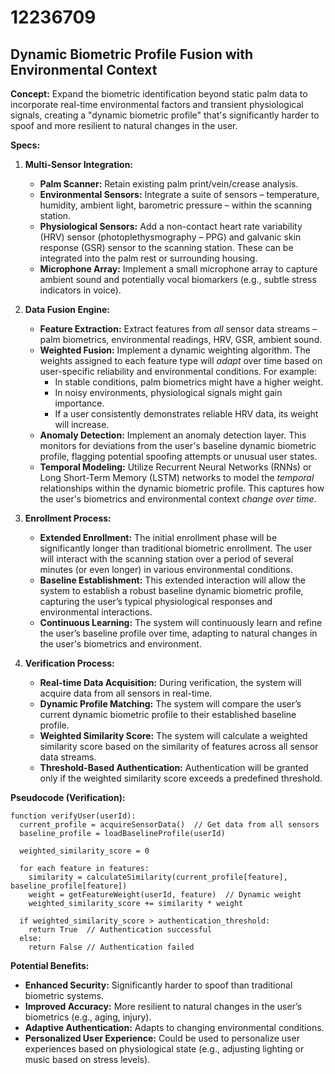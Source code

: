 # 12236709

## Dynamic Biometric Profile Fusion with Environmental Context

**Concept:** Expand the biometric identification beyond static palm data to incorporate real-time environmental factors and transient physiological signals, creating a "dynamic biometric profile" that's significantly harder to spoof and more resilient to natural changes in the user.

**Specs:**

1.  **Multi-Sensor Integration:**
    *   **Palm Scanner:** Retain existing palm print/vein/crease analysis.
    *   **Environmental Sensors:** Integrate a suite of sensors – temperature, humidity, ambient light, barometric pressure – within the scanning station.
    *   **Physiological Sensors:** Add a non-contact heart rate variability (HRV) sensor (photoplethysmography – PPG) and galvanic skin response (GSR) sensor to the scanning station. These can be integrated into the palm rest or surrounding housing.
    *   **Microphone Array:** Implement a small microphone array to capture ambient sound and potentially vocal biomarkers (e.g., subtle stress indicators in voice).

2.  **Data Fusion Engine:**
    *   **Feature Extraction:** Extract features from *all* sensor data streams – palm biometrics, environmental readings, HRV, GSR, ambient sound.
    *   **Weighted Fusion:** Implement a dynamic weighting algorithm. The weights assigned to each feature type will *adapt* over time based on user-specific reliability and environmental conditions. For example:
        *   In stable conditions, palm biometrics might have a higher weight.
        *   In noisy environments, physiological signals might gain importance.
        *   If a user consistently demonstrates reliable HRV data, its weight will increase.
    *   **Anomaly Detection:** Implement an anomaly detection layer. This monitors for deviations from the user's baseline dynamic biometric profile, flagging potential spoofing attempts or unusual user states.
    *   **Temporal Modeling:** Utilize Recurrent Neural Networks (RNNs) or Long Short-Term Memory (LSTM) networks to model the *temporal* relationships within the dynamic biometric profile. This captures how the user's biometrics and environmental context *change over time*.

3.  **Enrollment Process:**
    *   **Extended Enrollment:** The initial enrollment phase will be significantly longer than traditional biometric enrollment. The user will interact with the scanning station over a period of several minutes (or even longer) in various environmental conditions.
    *   **Baseline Establishment:** This extended interaction will allow the system to establish a robust baseline dynamic biometric profile, capturing the user’s typical physiological responses and environmental interactions.
    *   **Continuous Learning:** The system will continuously learn and refine the user’s baseline profile over time, adapting to natural changes in the user's biometrics and environment.

4.  **Verification Process:**
    *   **Real-time Data Acquisition:** During verification, the system will acquire data from all sensors in real-time.
    *   **Dynamic Profile Matching:** The system will compare the user’s current dynamic biometric profile to their established baseline profile.
    *   **Weighted Similarity Score:** The system will calculate a weighted similarity score based on the similarity of features across all sensor data streams.
    *   **Threshold-Based Authentication:** Authentication will be granted only if the weighted similarity score exceeds a predefined threshold.

**Pseudocode (Verification):**

```
function verifyUser(userId):
  current_profile = acquireSensorData()  // Get data from all sensors
  baseline_profile = loadBaselineProfile(userId)

  weighted_similarity_score = 0

  for each feature in features:
    similarity = calculateSimilarity(current_profile[feature], baseline_profile[feature])
    weight = getFeatureWeight(userId, feature)  // Dynamic weight
    weighted_similarity_score += similarity * weight

  if weighted_similarity_score > authentication_threshold:
    return True  // Authentication successful
  else:
    return False // Authentication failed
```

**Potential Benefits:**

*   **Enhanced Security:** Significantly harder to spoof than traditional biometric systems.
*   **Improved Accuracy:** More resilient to natural changes in the user’s biometrics (e.g., aging, injury).
*   **Adaptive Authentication:** Adapts to changing environmental conditions.
*   **Personalized User Experience:** Could be used to personalize user experiences based on physiological state (e.g., adjusting lighting or music based on stress levels).